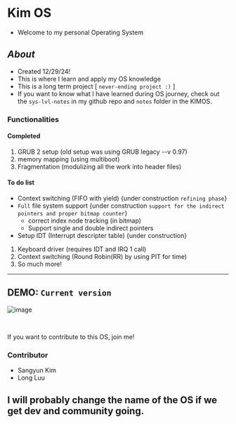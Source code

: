 # Kim OS
- Welcome to my personal Operating System
## *About*
- Created 12/29/24!
- This is where I learn and apply my OS knowledge 
- This is a long term project [ `never-ending project :)` ]
- If you want to know what I have learned during OS journey, check out the `sys-lvl-notes` in my github repo and `notes` folder in the KIMOS.

### Functionalities
#### Completed
1. GRUB 2 setup (old setup was using GRUB legacy --v 0.97)
2. memory mapping (using multiboot)
3. Fragmentation (modulizing all the work into header files)



#### To do list
- Context switching (FIFO with yield) {under construction `refining phase`}
- `Full` file system support {under construction `support for the indirect pointers and proper bitmap counter`}
    - correct index node tracking (in bitmap)
    - Support single and double indirect pointers
- Setup IDT (Interrupt descripter table) {under construction}
1. Keyboard driver (requires IDT and IRQ 1 call)
2. Context switching (Round Robin(RR) by using PIT for time)
4. So much more!

<hr>

## DEMO: `Current version`
![image](https://github.com/user-attachments/assets/12b25020-6565-4e62-a0cc-6c38cb8561aa)



<br>

If you want to contribute to this OS, join me!


### Contributor 
- Sangyun Kim
- Long Luu

## I will probably change the name of the OS if we get dev and community going.
